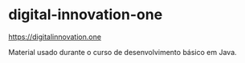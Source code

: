 # digital-innovation-one
https://digitalinnovation.one

Material usado durante o curso de desenvolvimento básico em Java.
